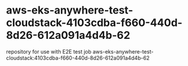 # aws-eks-anywhere-test-cloudstack-4103cdba-f660-440d-8d26-612a091a4d4b-62
repository for use with E2E test job aws-eks-anywhere-test-cloudstack:4103cdba-f660-440d-8d26-612a091a4d4b-62

